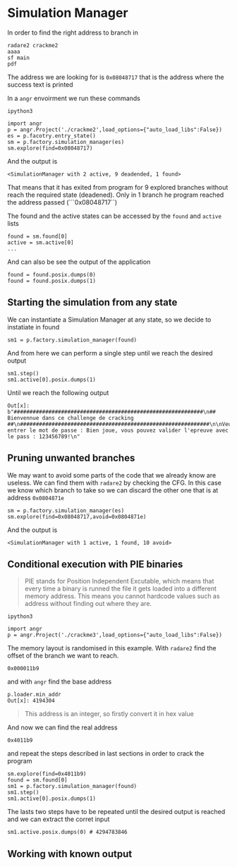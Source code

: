 # Simulation Manager

In order to find the right address to branch in

```
radare2 crackme2
aaaa
sf main
pdf
```
The address we are looking for is ```0x08048717``` that is the address where the success text is printed

In a ```angr``` envoirment we run these commands
 
```
ipython3

import angr
p = angr.Project('./crackme2',load_options={"auto_load_libs":False})
es = p.facotry.entry_state()
sm = p.factory.simulation_manager(es)
sm.explore(find=0x08048717)
```

And the output is

``` 
<SimulationManager with 2 active, 9 deadended, 1 found> 
```
That means that it has exited from program for 9 explored branches without reach the required state (deadened). Only in 1 branch he program reached the address passed (```0x08048717``)

The found and the active states can be accessed by the ```found``` and ```active``` lists
```
found = sm.found[0]
active = sm.active[0]
...
```

And can also be see the output of the application 

```
found = found.posix.dumps(0)
found = found.posix.dumps(1)
```

## Starting the simulation from any state

We can instantiate a Simulation Manager at any state, so we decide to instatiate in found
```
sm1 = p.factory.simulation_manager(found)
```
And from here we can perform a single step until we reach the desired output
```
sm1.step()
sm1.active[0].posix.dumps(1)
```

Until we reach the following output
```
Out[x]: b"############################################################\n##        Bienvennue dans ce challenge de cracking        ##\n############################################################\n\nVeuillez entrer le mot de passe : Bien joue, vous pouvez valider l'epreuve avec le pass : 123456789!\n"
```

## Pruning unwanted branches

We may want to avoid some parts of the code that we already know are useless. We can find them with ```radare2``` by checking the CFG. In this case we know which branch to take so we can discard the other one that is at address ```0x0804871e```

```
sm = p.factory.simulation_manager(es)
sm.explore(find=0x08048717,avoid=0x0804871e)
```
And the output is

``` 
<SimulationManager with 1 active, 1 found, 10 avoid> 
```
## Conditional execution with PIE binaries

> PIE stands for Position Independent Excutable, which means that every time a binary is runned the file it gets loaded into a different memory address. This means you cannot hardcode values such as address without finding out where they are.

```
ipython3

import angr
p = angr.Project('./crackme3',load_options={"auto_load_libs":False})
```

The memory layout is randomised in this example. With ```radare2``` find the offset of the branch we want to reach.
```
0x000011b9
```
and with ```angr```  find the base address
```
p.loader.min_addr
Out[x]: 4194304
```
> This address is an integer, so firstly convert it in hex value

And now we can find the real address
```
0x4011b9
```
and repeat the steps described in last sections in order to crack the program

```
sm.explore(find=0x4011b9)
found = sm.found[0]
sm1 = p.factory.simulation_manager(found)
sm1.step()
sm1.active[0].posix.dumps(1)
```

The lasts two steps have to be repeated until the desired output is reached and we can extract the corret input

```
sm1.active.posix.dumps(0) # 4294783846
```

## Working with known output
